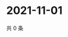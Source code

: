 # 2021-11-01

共 0 条

<!-- BEGIN WEIBO -->
<!-- 最后更新时间 Mon Nov 01 2021 08:39:59 GMT+0800 (China Standard Time) -->

<!-- END WEIBO -->
